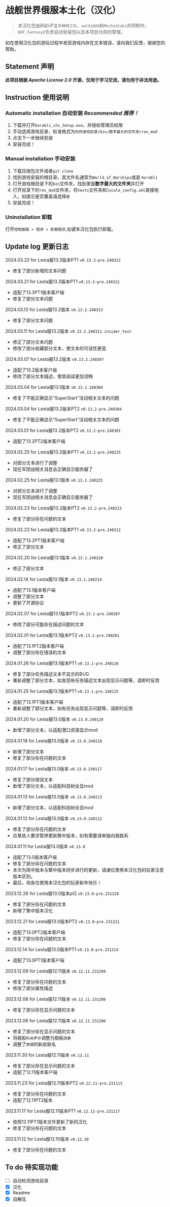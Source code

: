 # 战舰世界俄服本土化（汉化）
>本汉化包由B站UP主`年糕特工队`、`walksQAQ`和`Mochidzuki`共同制作，`DDF_FantasyV`负责自动安装包以及本项目仓库的管理。

如在使用汉化包的游玩过程中发现游戏内存在文本错误，请向我们反馈，谢谢您的帮助。

## Statement 声明
**此项目根据 *Apache License 2.0* 开源，仅用于学习交流，请勿用于非法用途。**

## Instruction 使用说明
### Automatic installation 自动安装 *Recommended 推荐！*
1. 下载并打开`Korabli_chs_Setup.exe`，并授权管理员权限
2. 手动选择游戏目录，标准格式为`你的游戏目录/bin/数字最大的文件夹/res_mod`
3. 点击下一步继续安装
4. 安装完成！

### Manual installation 手动安装
1. 下载压缩包文件或者`git clone`
2. 找到游戏安装的根目录，其文件名通常为`World_of_Warships`或是 `Korabli`
3. 打开游戏根目录下的`bin`文件夹，找到里面**数字最大的文件夹**并打开
4. 打开目录下的`res_mod`文件夹，将`texts`文件夹和`locale_config.xml`直接拖入，如提示是否覆盖请选择`是`
5. 安装完成！

### Uninstallation 卸载
打开`控制面板 > 程序 > 卸载程序`,右键本汉化包执行卸载。

## Update log 更新日志
2024.03.22 for Lesta服13.3版本PT1 `v0.13.3-pre.240322`
* 修复了部分新增的文本问题

2024.03.21 for Lesta服13.3版本PT1 `v0.13.3-pre.240321`
* 适配了13.3PT1版本客户端
* 修复了部分文本问题

2024.03.13 for Lesta服13.2版本 `v0.13.2.240313`
* 修复了部分文本问题

2024.03.11 for Lesta服13.2版本 `v0.13.2.240311-insider_test`
* 修正了部分文本问题
* 修改了部分收藏部分文本，使文本的可读性更高

2024.03.07 for Lesta服13.2版本 `v0.13.2.240307`
* 适配了13.2版本客户端
* 修改了部分文本描述，使其阅读更加流畅

2024.03.04 for Lesta服13.1版本 `v0.13.1.240304`
* 修复了不能正确显示“SuperStart”活动相关文本的问题

2024.03.04 for Lesta服13.2版本PT2 `v0.13.2-pre.240304`
* 修复了不能正确显示“SuperStart”活动相关文本的问题

2024.03.01 for Lesta服13.2版本PT2 `v0.13.2-pre.240301`
* 适配了13.2PT2版本客户端

2024.02.25 for Lesta服13.2版本PT1 `v0.13.2-pre.240225`
* 对部分文本进行了调整
* 现在军团战相关消息会正确显示服务器了

2024.02.25 for Lesta服13.1版本 `v0.13.1.240225`
* 对部分文本进行了调整
* 现在军团战相关消息会正确显示服务器了

2024.02.23 for Lesta服13.2版本PT2 `v0.13.2-pre.240223`
* 修复了部分存在问题的文本

2024.02.22 for Lesta服13.2版本PT1 `v0.13.2-pre.240222`
* 适配了13.2PT1版本客户端
* 修正了部分文本

2024.02.20 for Lesta服13.1版本 `v0.13.1.240220`
* 修正了部分文本

2024.02.14 for Lesta服13.1版本 `v0.13.1.240214`
* 适配了13.1版本客户端
* 调整了部分文本
* 更新了开源协议

2024.02.07 for Lesta服13.1版本PT2 `v0.13.1-pre.240207`
* 修改了部分可能存在描述问题的文本

2024.02.01 for Lesta服13.1版本PT2 `v0.13.1-pre.240201`
* 适配了13.1PT2版本客户端
* 调整了部分存在错误的文本

2024.01.26 for Lesta服13.1版本PT1 `v0.13.1-pre.240126`
* 修复了部分任务描述文本不显示的BUG
* 重新调整了部分文本，如发现有任务描述文本出现显示问题等，请即时反馈

2024.01.25 for Lesta服13.1版本PT1 `v0.13.1-pre.240125`
* 适配了13.1PT1版本客户端
* 重新调整了部分文本，如有任务出现显示问题等，请即时反馈

2024.01.20 for Lesta服13.0版本 `v0.13.0.240120`
* 新增了部分文本，以适配港口资源显示mod

2024.01.18 for Lesta服13.0版本 `v0.13.0.240118`
* 新增了部分文本
* 修复了部分存在问题的文本

2024.01.17 for Lesta服13.0版本 `v0.13.0.230117`
* 修复了部分错误文本
* 新增了部分文本，以适配科技树全显mod

2024.01.13 for Lesta服13.0版本 `v0.13.0.240113`
* 新增了部分文本，以适配科技树全显mod

2024.01.12 for Lesta服13.0版本 `v0.13.0.240112`
* 修复了部分存在问题的文本
* 应某些人要求暂停更新繁中版本，如有需要请单独向我联系

2024.01.11 for Lesta服13.0版本 `v0.13.0`
* 适配了13.0版本客户端
* 修复了部分存在问题的文本
* 本次为简中版本与繁中版本同步进行的更新，请诸位使用本汉化包的玩家注意版本区别。
* 最后，祝各位使用本汉化包的玩家新年快乐！

2023.12.28 for Lesta服13.0版本pt2 `v0.13.0-pre.231228`
* 修复了部分存在问题的文本
* 新增了繁中版本汉化

2023.12.21 for Lesta服13.0版本PT2 `v0.13.0-pre.231221`
* 适配了13.0PT2版本客户端
* 修复了部分存在问题的文本

2023.12.14 for Lesta服13.0版本PT1 `v0.13.0-pre.231214`
* 适配了13.0PT1版本客户端

2023.12.09 for Lesta服12.11版本 `v0.12.11.231209`
* 修复了部分存在问题的文本
* 修改了部分属性描述

2023.12.08 for Lesta服12.11版本 `v0.12.11.231208`
* 修复了部分存在显示问题的文本

2023.12.06 for Lesta服12.11版本 `v0.12.11.231206`
* 修复了部分存在显示问题的文本
* 将舰船`科米萨尔`调整为舰船`政委`
* 调整了`旅顺`的新皮肤名

2023.11.30 for Lesta服12.11版本 `v0.12.11`
* 修复了部分存在显示问题的文本
* 适配了12.11版本客户端

2023.11.23 for Lesta服12.11版本PT2 `v0.12.11-pre.231113`
* 修复了部分存在问题的文本
* 适配了12.11PT2版本

2023.11.17 for Lesta服12.11版本PT1 `v0.12.11-pre.231117`
* 依照12.11PT1版本文件更新了新的汉化
* 修复了部分存在问题的文本

2023.11.12 for Lesta服12.10版本 `v0.12.10`
* 修复了部分存在问题的文本

## To do 待实现功能
- [ ] 自动检测游戏目录
- [x] 汉化
- [x] Readme
- [x] 自解压
